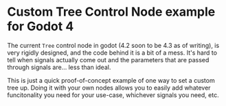 # Custom Tree Control Node example for Godot 4

The current `Tree` control node in godot (4.2 soon to be 4.3 as of writing), is very rigidly designed, and the code behind it is a bit of a mess. It's hard to tell when signals actually come out and the parameters that are passed through signals are... less than ideal.

This is just a quick proof-of-concept example of one way to set a custom tree up. Doing it with your own nodes allows you to easily add whatever funcitonality you need for your use-case, whichever signals you need, etc. 
